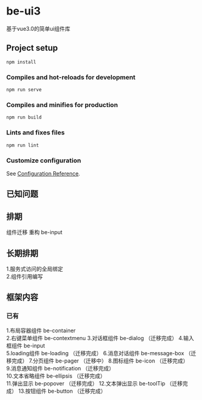 # be-ui3
基于vue3.0的简单ui组件库
## Project setup
```
npm install
```

### Compiles and hot-reloads for development
```
npm run serve
```

### Compiles and minifies for production
```
npm run build
```

### Lints and fixes files
```
npm run lint
```

### Customize configuration
See [Configuration Reference](https://cli.vuejs.org/config/).

## 已知问题

## 排期
组件迁移 重构
be-input
## 长期排期
1.服务式访问的全局绑定  
2.组件引用编写
## 框架内容
### 已有
1.布局容器组件 be-container  
2.右键菜单组件 be-contextmenu
3.对话框组件   be-dialog  （迁移完成）
4.输入框组件   be-input  
5.loading组件 be-loading  （迁移完成）
6.消息对话组件 be-message-box  （迁移完成）
7.分页组件 be-pager  （迁移中）
8.图标组件 be-icon （迁移完成）   
9.消息通知组件 be-notification （迁移完成）  
10.文本省略组件 be-ellipsis  （迁移完成）  
11.弹出显示 be-popover （迁移完成） 
12.文本弹出显示 be-toolTip （迁移完成）
13.按钮组件 be-button （迁移完成） 











